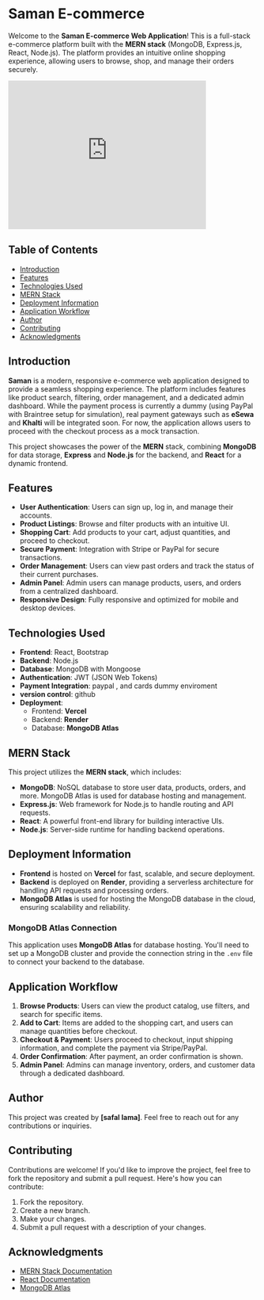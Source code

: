 # Saman E-commerce

Welcome to the **Saman E-commerce Web Application**! This is a full-stack e-commerce platform built with the **MERN stack** (MongoDB, Express.js, React, Node.js). The platform provides an intuitive online shopping experience, allowing users to browse, shop, and manage their orders securely.

<iframe width="400" height="300" src="https://www.youtube.com/embed/3f4DREnGzrc" frameborder="0" allowfullscreen></iframe>

## Table of Contents

- [Introduction](#introduction)
- [Features](#features)
- [Technologies Used](#technologies-used)
- [MERN Stack](#mern-stack)
- [Deployment Information](#deployment-information)
- [Application Workflow](#application-workflow)
- [Author](#author)
- [Contributing](#contributing)
- [Acknowledgments](#acknowledgments)

## Introduction

**Saman** is a modern, responsive e-commerce web application designed to provide a seamless shopping experience. The platform includes features like product search, filtering, order management, and a dedicated admin dashboard. While the payment process is currently a dummy (using PayPal with Braintree setup for simulation), real payment gateways such as **eSewa** and **Khalti** will be integrated soon. For now, the application allows users to proceed with the checkout process as a mock transaction.

This project showcases the power of the **MERN** stack, combining **MongoDB** for data storage, **Express** and **Node.js** for the backend, and **React** for a dynamic frontend.

## Features

- **User Authentication**: Users can sign up, log in, and manage their accounts.
- **Product Listings**: Browse and filter products with an intuitive UI.
- **Shopping Cart**: Add products to your cart, adjust quantities, and proceed to checkout.
- **Secure Payment**: Integration with Stripe or PayPal for secure transactions.
- **Order Management**: Users can view past orders and track the status of their current purchases.
- **Admin Panel**: Admin users can manage products, users, and orders from a centralized dashboard.
- **Responsive Design**: Fully responsive and optimized for mobile and desktop devices.

## Technologies Used

- **Frontend**: React, Bootstrap
- **Backend**: Node.js
- **Database**: MongoDB with Mongoose
- **Authentication**: JWT (JSON Web Tokens)
- **Payment Integration**: paypal , and cards dummy enviroment
- **version control**: github
- **Deployment**:
  - Frontend: **Vercel**
  - Backend: **Render**
  - Database: **MongoDB Atlas**

## MERN Stack

This project utilizes the **MERN stack**, which includes:

- **MongoDB**: NoSQL database to store user data, products, orders, and more. MongoDB Atlas is used for database hosting and management.
- **Express.js**: Web framework for Node.js to handle routing and API requests.
- **React**: A powerful front-end library for building interactive UIs.
- **Node.js**: Server-side runtime for handling backend operations.

## Deployment Information

- **Frontend** is hosted on **Vercel** for fast, scalable, and secure deployment.
- **Backend** is deployed on **Render**, providing a serverless architecture for handling API requests and processing orders.
- **MongoDB Atlas** is used for hosting the MongoDB database in the cloud, ensuring scalability and reliability.

### MongoDB Atlas Connection

This application uses **MongoDB Atlas** for database hosting. You'll need to set up a MongoDB cluster and provide the connection string in the `.env` file to connect your backend to the database.

## Application Workflow

1. **Browse Products**: Users can view the product catalog, use filters, and search for specific items.
2. **Add to Cart**: Items are added to the shopping cart, and users can manage quantities before checkout.
3. **Checkout & Payment**: Users proceed to checkout, input shipping information, and complete the payment via Stripe/PayPal.
4. **Order Confirmation**: After payment, an order confirmation is shown.
5. **Admin Panel**: Admins can manage inventory, orders, and customer data through a dedicated dashboard.

## Author

This project was created by **[safal lama]**. Feel free to reach out for any contributions or inquiries.

## Contributing

Contributions are welcome! If you'd like to improve the project, feel free to fork the repository and submit a pull request. Here's how you can contribute:

1. Fork the repository.
2. Create a new branch.
3. Make your changes.
4. Submit a pull request with a description of your changes.

## Acknowledgments

- [MERN Stack Documentation](https://www.mongodb.com/mern-stack)
- [React Documentation](https://reactjs.org/docs/getting-started.html)
- [MongoDB Atlas](https://www.mongodb.com/cloud/atlas)
